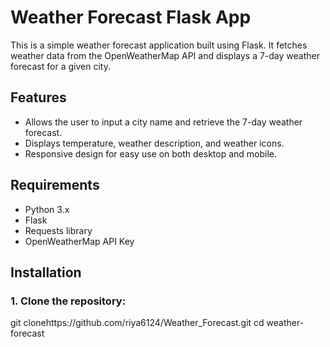 
# Weather Forecast Flask App

This is a simple weather forecast application built using Flask. It fetches weather data from the OpenWeatherMap API and displays a 7-day weather forecast for a given city.

## Features
- Allows the user to input a city name and retrieve the 7-day weather forecast.
- Displays temperature, weather description, and weather icons.
- Responsive design for easy use on both desktop and mobile.

## Requirements
- Python 3.x
- Flask
- Requests library
- OpenWeatherMap API Key

## Installation

### 1. Clone the repository:
git clonehttps://github.com/riya6124/Weather_Forecast.git
cd weather-forecast
